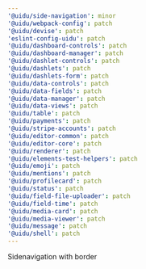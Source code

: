 ```yaml
---
'@uidu/side-navigation': minor
'@uidu/webpack-config': patch
'@uidu/devise': patch
'eslint-config-uidu': patch
'@uidu/dashboard-controls': patch
'@uidu/dashboard-manager': patch
'@uidu/dashlet-controls': patch
'@uidu/dashlets': patch
'@uidu/dashlets-form': patch
'@uidu/data-controls': patch
'@uidu/data-fields': patch
'@uidu/data-manager': patch
'@uidu/data-views': patch
'@uidu/table': patch
'@uidu/payments': patch
'@uidu/stripe-accounts': patch
'@uidu/editor-common': patch
'@uidu/editor-core': patch
'@uidu/renderer': patch
'@uidu/elements-test-helpers': patch
'@uidu/emoji': patch
'@uidu/mentions': patch
'@uidu/profilecard': patch
'@uidu/status': patch
'@uidu/field-file-uploader': patch
'@uidu/field-time': patch
'@uidu/media-card': patch
'@uidu/media-viewer': patch
'@uidu/message': patch
'@uidu/shell': patch
---
```


Sidenavigation with border
